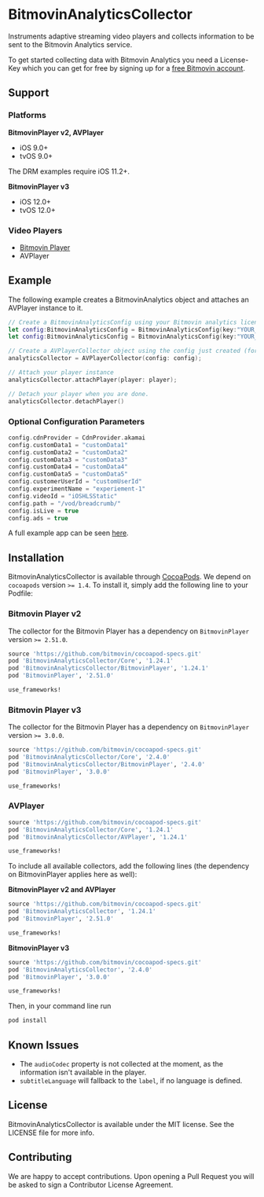 # BitmovinAnalyticsCollector

Instruments adaptive streaming video players and collects information to be sent to the Bitmovin Analytics service.

To get started collecting data with Bitmovin Analytics you need a License-Key which you can get for free by signing up for a [free Bitmovin account](https://bitmovin.com/dashboard/signup).

## Support

### Platforms

**BitmovinPlayer v2, AVPlayer**

- iOS 9.0+
- tvOS 9.0+

The DRM examples require iOS 11.2+.

**BitmovinPlayer v3**

- iOS 12.0+
- tvOS 12.0+

### Video Players

- [Bitmovin Player](https://github.com/bitmovin/bitmovin-player-ios-sdk-cocoapod)
- AVPlayer

## Example

The following example creates a BitmovinAnalytics object and attaches an AVPlayer instance to it.

```swift
// Create a BitmovinAnalyticsConfig using your Bitmovin analytics license key and/or your Bitmovin Player Key
let config:BitmovinAnalyticsConfig = BitmovinAnalyticsConfig(key:"YOUR_ANALYTICS_KEY",playerKey:"YOUR_PLAYER_KEY")
let config:BitmovinAnalyticsConfig = BitmovinAnalyticsConfig(key:"YOUR_ANALYTICS_KEY")

// Create a AVPlayerCollector object using the config just created (for the Bitmovin Player, create a BitmovinPlayerCollector)
analyticsCollector = AVPlayerCollector(config: config);

// Attach your player instance
analyticsCollector.attachPlayer(player: player);

// Detach your player when you are done.
analyticsCollector.detachPlayer()
```

### Optional Configuration Parameters

```swift
config.cdnProvider = CdnProvider.akamai
config.customData1 = "customData1"
config.customData2 = "customData2"
config.customData3 = "customData3"
config.customData4 = "customData4"
config.customData5 = "customData5"
config.customerUserId = "customUserId"
config.experimentName = "experiement-1"
config.videoId = "iOSHLSStatic"
config.path = "/vod/breadcrumb/"
config.isLive = true
config.ads = true
```

A full example app can be seen [here](https://github.com/bitmovin/bitmovin-analytics-collector-ios/tree/develop/Examples/BitmovinAnalyticsCollector).

## Installation

BitmovinAnalyticsCollector is available through [CocoaPods](http://cocoapods.org). We depend on `cocoapods` version `>= 1.4`. To install
it, simply add the following line to your Podfile:

### Bitmovin Player v2

The collector for the Bitmovin Player has a dependency on `BitmovinPlayer` version `>= 2.51.0`.

```ruby
source 'https://github.com/bitmovin/cocoapod-specs.git'
pod 'BitmovinAnalyticsCollector/Core', '1.24.1'
pod 'BitmovinAnalyticsCollector/BitmovinPlayer', '1.24.1'
pod 'BitmovinPlayer', '2.51.0'

use_frameworks!
```

### Bitmovin Player v3

The collector for the Bitmovin Player has a dependency on `BitmovinPlayer` version `>= 3.0.0`.

```ruby
source 'https://github.com/bitmovin/cocoapod-specs.git'
pod 'BitmovinAnalyticsCollector/Core', '2.4.0'
pod 'BitmovinAnalyticsCollector/BitmovinPlayer', '2.4.0'
pod 'BitmovinPlayer', '3.0.0'

use_frameworks!
```

### AVPlayer

```ruby
source 'https://github.com/bitmovin/cocoapod-specs.git'
pod 'BitmovinAnalyticsCollector/Core', '1.24.1'
pod 'BitmovinAnalyticsCollector/AVPlayer', '1.24.1'

use_frameworks!
```

To include all available collectors, add the following lines (the dependency on BitmovinPlayer applies here as well):

**BitmovinPlayer v2 and AVPlayer**

```ruby
source 'https://github.com/bitmovin/cocoapod-specs.git'
pod 'BitmovinAnalyticsCollector', '1.24.1'
pod 'BitmovinPlayer', '2.51.0'

use_frameworks!
```

**BitmovinPlayer v3**

```ruby
source 'https://github.com/bitmovin/cocoapod-specs.git'
pod 'BitmovinAnalyticsCollector', '2.4.0'
pod 'BitmovinPlayer', '3.0.0'

use_frameworks!
```

Then, in your command line run

```ruby
pod install
```

## Known Issues

- The `audioCodec` property is not collected at the moment, as the information isn't available in the player.
- `subtitleLanguage` will fallback to the `label`, if no language is defined.

## License

BitmovinAnalyticsCollector is available under the MIT license. See the LICENSE file for more info.

## Contributing

We are happy to accept contributions.
Upon opening a Pull Request you will be asked to sign a Contributor License Agreement.
